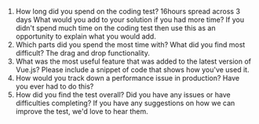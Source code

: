 1. How long did you spend on the coding test? 16hours spread across 3 days What would you add to your
   solution if you had more time? If you didn't spend much time on the coding
   test then use this as an opportunity to explain what you would add.
2. Which parts did you spend the most time with? What did you find most
   difficult? The drag and drop functionality.
3. What was the most useful feature that was added to the latest version of
   Vue.js? Please include a snippet of code that shows how you've used it.
4. How would you track down a performance issue in production? Have you
   ever had to do this?
5. How did you find the test overall? Did you have any issues or have
   difficulties completing? If you have any suggestions on how we can improve
   the test, we'd love to hear them.
